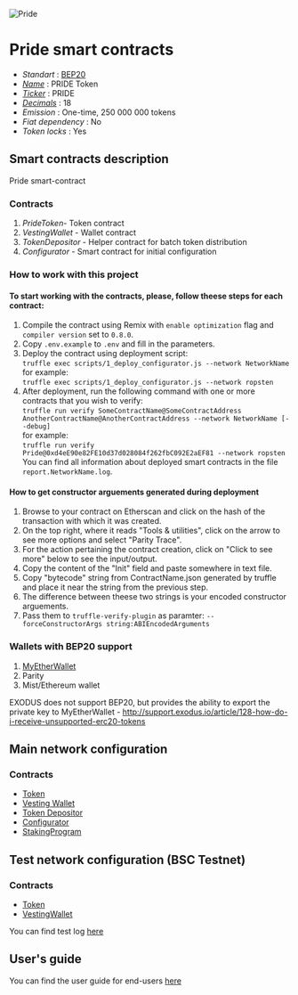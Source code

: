 ![Pride](logo.png "PRIDE Token")

# Pride smart contracts

* _Standart_        : [BEP20](https://github.com/binance-chain/BEPs/blob/master/BEP20.md)
* _[Name](https://github.com/binance-chain/BEPs/blob/master/BEP20.md#5111-name)_              : PRIDE Token
* _[Ticker](https://github.com/binance-chain/BEPs/blob/master/BEP20.md#5112-symbol)_          : PRIDE
* _[Decimals](https://github.com/binance-chain/BEPs/blob/master/BEP20.md#5113-decimals)_      : 18
* _Emission_        : One-time, 250 000 000 tokens
* _Fiat dependency_ : No
* _Token locks_     : Yes

## Smart contracts description

Pride smart-contract

### Contracts
1. _PrideToken_- Token contract
2. _VestingWallet_ - Wallet contract
3. _TokenDepositor_ - Helper contract for batch token distribution
4. _Configurator_ - Smart contract for initial configuration

### How to work with this project
#### To start working with the contracts, please, follow theese steps for each contract:
1. Compile the contract using Remix with `enable optimization` flag and `compiler version` set to `0.8.0`.
2. Copy `.env.example` to `.env` and fill in the parameters.
2. Deploy the contract using deployment script:  
   ```truffle exec scripts/1_deploy_configurator.js --network NetworkName```  
   for example:  
   ```truffle exec scripts/1_deploy_configurator.js --network ropsten```
3. After deployment, run the following command with one or more contracts that you wish to verify:  
    ```truffle run verify SomeContractName@SomeContractAddress AnotherContractName@AnotherContractAddress --network NetworkName [--debug]```  
    for example:  
    ```truffle run verify  Pride@0xd4eE90e82FE10d37d028084f262fbC092E2aEF81 --network ropsten```  
    You can find all information about deployed smart contracts in the file `report.NetworkName.log`.
#### How to get constructor arguements generated during deployment
1. Browse to your contract on Etherscan and click on the hash of the transaction with which it was created.
2. On the top right, where it reads "Tools & utilities", click on the arrow to see more options and select "Parity Trace".
3. For the action pertaining the contract creation, click on "Click to see more" below to see the input/output.
4. Copy the content of the "Init" field and paste somewhere in text file.
5. Copy "bytecode" string from ContractName.json generated by truffle and place it near the string from the previous step.
6. The difference between theese two strings is your encoded constructor arguements.
7. Pass them to `truffle-verify-plugin` as paramter: `--forceConstructorArgs string:ABIEncodedArguments`

### Wallets with BEP20 support
1. [MyEtherWallet](https://www.myetherwallet.com)
2. Parity
3. Mist/Ethereum wallet

EXODUS does not support BEP20, but provides the ability to export the private key to MyEtherWallet - http://support.exodus.io/article/128-how-do-i-receive-unsupported-erc20-tokens

## Main network configuration
### Contracts
* [Token](https://bscscan.com/address/0x085d15db9c7cd3df188422f88ec41ec573d691b9)
* [Vesting Wallet](https://bscscan.com/address/0xA8d3eEF1ca4f3eFB7289B19E31885a149B211Bd7)
* [Token Depositor](https://bscscan.com/address/0xF26e41b7ca8C8dAdc8798D75D85FBD853883234F)
* [Configurator](https://bscscan.com/address/0xB5037be25B0D4CC949f9BBFA2BaE62e3FcCca0DD)
* [StakingProgram](https://bscscan.com/address/0x723C896e82a6c4A617d4e1eace1Bb43070D8A2f3)

## Test network configuration (BSC Testnet)
### Contracts
* [Token](https://testnet.bscscan.com/token/0x0D8E7c62f192725d14559cC1DfDD884F9e8BA7Fb)
* [VestingWallet](https://testnet.bscscan.com/address/0xed3956e63bC7d848950BcC6B2B1c7957d5BBE7a4)

You can find test log [here](docs/testnet.log.md)

## User's guide
You can find the user guide for end-users [here](docs/user.md)
